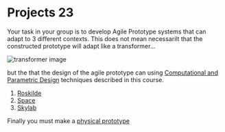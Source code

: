 # Projects 23

Your task in your group is to develop Agile Prototype systems that can adapt to 3 different contexts. This does not mean necessarilt that the constructed prototype will adapt like a transformer...

![transformer image](https://tfwiki.net/mediawiki/images2/thumb/d/dc/OpTransformsSu.jpg/400px-OpTransformsSu.jpg)

but the that the design of the agile prototype can using [Computational and Parametric Design] techniques described in this course.

1. [Roskilde]
2. [Space]
4. [Skylab]

Finally you must make a [physical prototype]

[physical prototype]: /Concepts/PhysicalPrototype
[Roskilde]: /Projects/Roskilde
[Space]: /Projects/Space
[Skylab]: /Projects/Skylab
[Computational and Parametric Design]: /Concepts/ComputationalDesign
